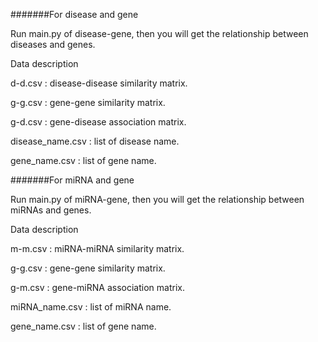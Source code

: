 #######For disease and gene

Run main.py of disease-gene, then you will get the relationship between diseases and genes.


Data description

d-d.csv : disease-disease similarity matrix.

g-g.csv : gene-gene similarity matrix.

g-d.csv : gene-disease association matrix.

disease_name.csv : list of disease name.

gene_name.csv : list of gene name.





#######For miRNA and gene

Run main.py of miRNA-gene, then you will get the relationship between miRNAs and genes.


Data description

m-m.csv : miRNA-miRNA similarity matrix.

g-g.csv : gene-gene similarity matrix.

g-m.csv : gene-miRNA association matrix.

miRNA_name.csv : list of miRNA name.

gene_name.csv : list of gene name.
